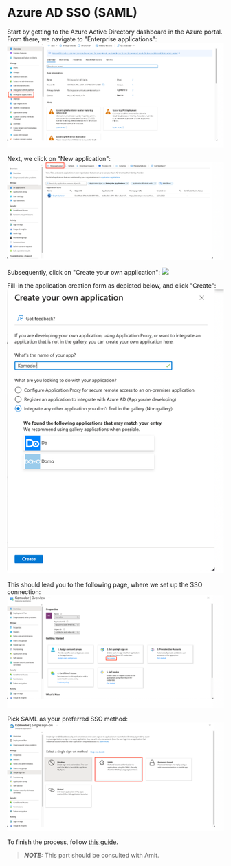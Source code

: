 # Azure AD SSO (SAML)

Start by getting to the Azure Active Directory dashboard in the Azure portal.
From there, we navigate to "Enterprise applications":
<img src="./img/enterprise-applications.png">

Next, we click on "New application":
<img src="./img/new-application.png">

Subsequently, click on "Create your own application":
<img src="./img/create-own-application">

Fill-in the application creation form as depicted below, and click "Create":
<img src="./img/app-creation-form.png">

This should lead you to the following page, where we set up the SSO connection:
<img src="./img/set-up-sso.png">

Pick SAML as your preferred SSO method:
<img src="./img/saml-connection.png">

To finish the process, follow [this guide](https://community.auth0.com/t/setting-up-azure-ad-as-saml-enterprise-connection/87829).

> **_NOTE:_** This part should be consulted with Amit.
